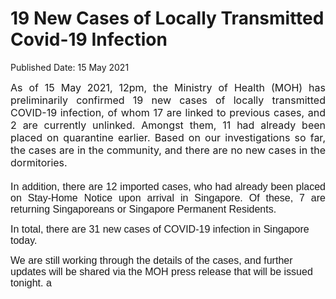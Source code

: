 <html>
    <meta http-equiv="Content-Type" content="text/html; charset=utf-8"/>
    <meta charset="utf-8"/>
    <title>19 New Cases of Locally Transmitted Covid-19 Infection </title>
    <body><h1>19 New Cases of Locally Transmitted Covid-19 Infection </h1>
    <p>Published Date: 15 May 2021</p> <p style="text-align: justify;"><span style="font-size: 16px;">As of 15 May 2021, 12pm,&nbsp;the Ministry of Health (MOH) has preliminarily confirmed 19 new&nbsp;cases of locally transmitted COVID-19 infection, of whom 17 are linked to previous cases,<span style="color: red;">&nbsp;</span>and 2 are currently unlinked. Amongst them, 11 had already been placed on quarantine earlier.&nbsp;Based on our investigations so far, the cases are&nbsp;in the community, and there are no new cases in the dormitories.<br><br></span><span style="text-align: left; font-family: Arial, sans-serif; font-size: 16px;">In addition, there are 12 imported cases, who had already been placed on Stay-Home Notice upon arrival in Singapore</span><span style="text-align: left; font-family: Arial, sans-serif; font-size: 16px;">. Of these, 7 are returning Singaporeans or Singapore Permanent Residents.</span></p><p><p><span style="font-family: Arial, sans-serif; font-size: 16px;"></span><span style="font-family: Arial, sans-serif; font-size: 16px;">In total, there are 31 new cases of COVID-19 infection in Singapore today.</span></p></p><p><p><span style="font-family: Arial, sans-serif; font-size: 16px;"></span><span style="font-family: Arial, sans-serif; font-size: 12pt;">We are still working through the details of the cases, and further updates will be shared via the MOH press release that will be issued tonight. a</span></p></p></body>
</html>